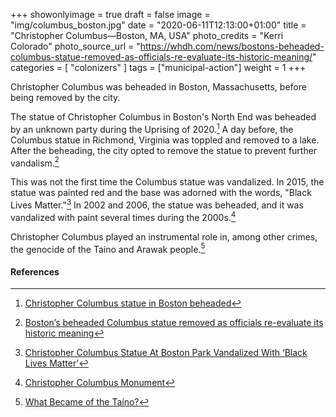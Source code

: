 +++
showonlyimage = true
draft = false
image = "img/columbus_boston.jpg"
date = "2020-06-11T12:13:00+01:00"
title = "Christopher Columbus—Boston, MA, USA"
photo_credits = "Kerri Colorado"
photo_source_url = "https://whdh.com/news/bostons-beheaded-columbus-statue-removed-as-officials-re-evaluate-its-historic-meaning/"
categories = [ "colonizers" ]
tags = ["municipal-action"]
weight = 1
+++

Christopher Columbus was beheaded in Boston, Massachusetts, before being removed by the city.

<!--more-->

The statue of Christopher Columbus in Boston's North End was beheaded by an unknown party during the Uprising of 2020.[^1] A day before, the Columbus statue in Richmond, Virginia was toppled and removed to a lake. After the beheading, the city opted to remove the statue to prevent further vandalism.[^2]

This was not the first time the Columbus statue was vandalized. In 2015, the statue was painted red and the base was adorned with the words, "Black Lives Matter."[^3] In 2002 and 2006, the statue was beheaded, and it was vandalized with paint several times during the 2000s.[^4]

Christopher Columbus played an instrumental role in, among other crimes, the genocide of the Taíno and Arawak people.[^5]

#### References

[^1]: [Christopher Columbus statue in Boston beheaded](https://www.cbsnews.com/news/christopher-columbus-statue-boston-beheaded-confederate-monuments-torn-down/)

[^2]: [Boston’s beheaded Columbus statue removed as officials re-evaluate its historic meaning](https://whdh.com/news/bostons-beheaded-columbus-statue-removed-as-officials-re-evaluate-its-historic-meaning/)

[^3]: [Christopher Columbus Statue At Boston Park Vandalized With ‘Black Lives Matter’](https://boston.cbslocal.com/2015/06/30/christopher-columbus-statue-at-boston-park-vandalized-with-black-lives-matter/)

[^4]: [Christopher Columbus Monument](http://samdurant.net/defaced_monuments/Pages/Boston/boston.html)

[^5]: [What Became of the Taíno?](https://www.smithsonianmag.com/travel/what-became-of-the-taino-73824867/)
